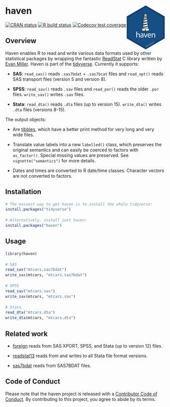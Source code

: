 
<!-- README.md is generated from README.Rmd. Please edit that file -->

# haven <a href='https://haven.tidyverse.org'><img src='man/figures/logo.png' align="right" height="139" /></a>

<!-- badges: start -->

[![CRAN
status](https://www.r-pkg.org/badges/version/haven)](https://cran.r-project.org/package=haven)
[![R build
status](https://github.com/tidyverse/haven/workflows/R-CMD-check/badge.svg)](https://github.com/tidyverse/haven/actions)
[![Codecov test
coverage](https://codecov.io/gh/tidyverse/haven/branch/master/graph/badge.svg)](https://codecov.io/gh/tidyverse/haven?branch=master)
<!-- badges: end -->

## Overview

Haven enables R to read and write various data formats used by other
statistical packages by wrapping the fantastic
[ReadStat](https://github.com/WizardMac/ReadStat) C library written by
[Evan Miller](https://www.evanmiller.org). Haven is part of the
[tidyverse](https://www.tidyverse.org/). Currently it supports:

-   **SAS**: `read_sas()` reads `.sas7bdat` + `.sas7bcat` files and
    `read_xpt()` reads SAS transport files (version 5 and version 8).

-   **SPSS**: `read_sav()` reads `.sav` files and `read_por()` reads the
    older `.por` files. `write_sav()` writes `.sav` files.

-   **Stata**: `read_dta()` reads `.dta` files (up to version 15).
    `write_dta()` writes `.dta` files (versions 8-15).

The output objects:

-   Are [tibbles](https://github.com/tidyverse/tibble), which have a
    better print method for very long and very wide files.

-   Translate value labels into a new `labelled()` class, which
    preserves the original semantics and can easily be coerced to
    factors with `as_factor()`. Special missing values are preserved.
    See `vignette("semantics")` for more details.

-   Dates and times are converted to R date/time classes. Character
    vectors are not converted to factors.

## Installation

``` r
# The easiest way to get haven is to install the whole tidyverse:
install.packages("tidyverse")

# Alternatively, install just haven:
install.packages("haven")
```

## Usage

``` r
library(haven)

# SAS
read_sas("mtcars.sas7bdat")
write_sas(mtcars, "mtcars.sas7bdat")

# SPSS
read_sav("mtcars.sav")
write_sav(mtcars, "mtcars.sav")

# Stata
read_dta("mtcars.dta")
write_dta(mtcars, "mtcars.dta")
```

## Related work

-   [foreign](https://cran.r-project.org/package=foreign) reads from SAS
    XPORT, SPSS, and Stata (up to version 12) files.

-   [readstat13](https://cran.r-project.org/package=readstata13) reads
    from and writes to all Stata file format versions.

-   [sas7bdat](https://cran.r-project.org/package=sas7bdat) reads from
    SAS7BDAT files.

## Code of Conduct

Please note that the haven project is released with a [Contributor Code
of Conduct](https://haven.tidyverse.org/CODE_OF_CONDUCT.html). By
contributing to this project, you agree to abide by its terms.

